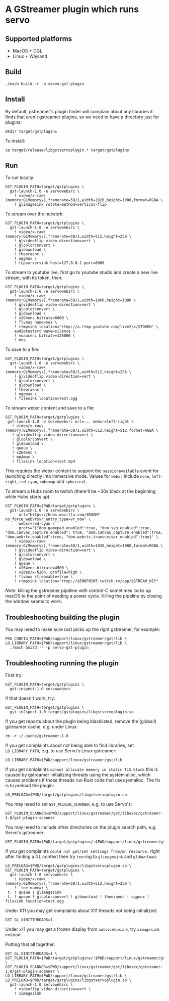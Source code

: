 # A GStreamer plugin which runs servo

## Supported platforms

* MacOS + CGL
* Linux + Wayland

## Build

```
./mach build -r -p servo-gst-plugin
```

## Install

By default, gstreamer's plugin finder will complain about any libraries it finds that aren't
gstreamer plugins, so we need to have a directory just for plugins:
```
mkdir target/gstplugins
```

To install:
```
cp target/release/libgstservoplugin.* target/gstplugins
```
## Run

To run locally:
```
GST_PLUGIN_PATH=target/gstplugins \
  gst-launch-1.0 -e servowebsrc \
    ! video/x-raw\(memory:GLMemory\),framerate=50/1,width=1920,height=1080,format=RGBA \
    ! glimagesink rotate-method=vertical-flip
```

To stream over the network:
```
GST_PLUGIN_PATH=target/gstplugins \
  gst-launch-1.0 -e servowebsrc \
    ! video/x-raw\(memory:GLMemory\),framerate=50/1,width=512,height=256 \
    ! glvideoflip video-direction=vert \
    ! glcolorconvert \
    ! gldownload \
    ! theoraenc \
    ! oggmux \
    ! tcpserversink host=127.0.0.1 port=8080
```

To stream to youtube live, first go to youtube studio and create a new live stream, with its token, then:
```
GST_PLUGIN_PATH=target/gstplugins \
  gst-launch-1.0 -e servowebsrc \
    ! video/x-raw\(memory:GLMemory\),framerate=50/1,width=1960,height=1080 \
    ! glvideoflip video-direction=vert \
    ! glcolorconvert \
    ! gldownload \
    ! x264enc bitrate=6000 \
    ! flvmux name=mux \
    ! rtmpsink location="rtmp://a.rtmp.youtube.com/live2/x/$TOKEN" \
    audiotestsrc wave=silence \
    ! voaacenc bitrate=128000 \
    ! mux.
```

To  save to a file:
```
GST_PLUGIN_PATH=target/gstplugins \
  gst-launch-1.0 -e servowebsrc \
    ! video/x-raw\(memory:GLMemory\),framerate=50/1,width=512,height=256 \
    ! glvideoflip video-direction=vert \
    ! glcolorconvert \
    ! gldownload \
    ! theoraenc \
    ! oggmux \
    ! filesink location=test.ogg
```

To stream webxr content and save to a file:
```
GST_PLUGIN_PATH=target/gstplugins \
 gst-launch-1.0 -e servowebsrc url=... webxr=left-right \
   ! video/x-raw\(memory:GLMemory\),framerate=50/1,width=512,height=512,format=RGBA \
   ! glvideoflip video-direction=vert \
   ! glcolorconvert \
   ! gldownload \
   ! queue \
   ! x264enc \
   ! mp4mux \
   ! filesink location=test.mp4
```
This requires the webxr content to support the `sessionavailable` event for launching directly into immersive mode.
Values for `webxr` include `none`, `left-right`, `red-cyan`, `cubemap` and `spherical`.

To stream a Hubs room to twitch (there'll be ~30s black at the beginning while Hubs starts up):
```
GST_PLUGIN_PATH=$PWD/target/gstplugins \
  gst-launch-1.0 -e servowebsrc \
      url="https://hubs.mozilla.com/$ROOM?no_force_webvr&vr_entry_type=vr_now" \
      webxr=red-cyan \
      prefs='{"dom.gamepad.enabled":true, "dom.svg.enabled":true, "dom.canvas_capture.enabled": true, "dom.canvas_capture.enabled":true, "dom.webrtc.enabled":true, "dom.webrtc.transceiver.enabled":true}' \
    ! video/x-raw\(memory:GLMemory\),framerate=50/1,width=1920,height=1080,format=RGBA \
    ! glvideoflip video-direction=vert \
    ! glcolorconvert \
    ! gldownload \
    ! queue \
    ! x264enc bitrate=4500 \
    ! video/x-h264, profile=high \
    ! flvmux streamable=true \
    ! rtmpsink location="rtmp://$ENDPOINT.twitch.tv/app/$STREAM_KEY"
```

*Note*: killing the gstreamer pipeline with control-C sometimes locks up macOS to the point
of needing a power cycle. Killing the pipeline by closing the window seems to work.

## Troubleshooting building the plugin

You may need to make sure rust picks up the right gstreamer, for example:
```
PKG_CONFIG_PATH=$PWD/support/linux/gstreamer/gst/lib \
LD_LIBRARY_PATH=$PWD/support/linux/gstreamer/gst/lib \
  ./mach build -r -p servo-gst-plugin
```

## Troubleshooting running the plugin

First try:
```
GST_PLUGIN_PATH=target/gstplugins \
  gst-inspect-1.0 servowebsrc
```

If that doesn't work, try:
```
GST_PLUGIN_PATH=target/gstplugins \
  gst-in2spect-1.0 target/gstplugins/libgstservoplugin.so
```

If you get reports about the plugin being blacklisted, remove the (global!) gstreamer cache, e.g. under Linux:
```
rm -r ~/.cache/gstreamer-1.0
```

If you get complaints about not being able to find libraries, set `LD_LIBRARY_PATH`, e.g. to use Servo's Linux gstreamer:
```
LD_LIBRARY_PATH=$PWD/support/linux/gstreamer/gst/lib
```

If you get complaints `cannot allocate memory in static TLS block` this is caused by gstreamer initializing threads using
the system alloc, which causes problems if those threads run Rust code that uses jemalloc. The fix is to preload the plugin:
```
LD_PRELOAD=$PWD/target/gstplugins/libgstservoplugin.so
```

You may need to set `GST_PLUGIN_SCANNER`, e.g. to use Servo's:
```
GST_PLUGIN_SCANNER=$PWD/support/linux/gstreamer/gst/libexec/gstreamer-1.0/gst-plugin-scanner
```

You may need to include other directories on the plugin search path, e.g. Servo's gstreamer:
```
GST_PLUGIN_PATH=$PWD/target/gstplugins/:$PWD/support/linux/gstreamer/gst/lib
```

If you get complaints `could not get/set settings from/on resource.` right after finding a GL context then try `tee`-ing to `glimagesink` and `gldownload`:
```
LD_PRELOAD=$PWD/target/gstplugins/libgstservoplugin.so \
GST_PLUGIN_PATH=target/gstplugins \
  gst-launch-1.0 servowebsrc \
    ! video/x-raw\(memory:GLMemory\),framerate=50/1,width=512,height=256 \
    !  tee name=t \
 t. ! queue ! glimagesink 
 t. ! queue ! glcolorconvert ! gldownload ! theoraenc ! oggmux ! filesink location=test.ogg
```


Under X11 you may get complaints about X11 threads not being initialized:
```
GST_GL_XINITTHREADS=1
```

Under x11 you may get a frozen display from `autovideosink`, try `ximagesink` instead.

Putting that all together:
```
GST_GL_XINITTHREADS=1 \
GST_PLUGIN_PATH=$PWD/target/gstplugins/:$PWD/support/linux/gstreamer/gst/lib \
GST_PLUGIN_SCANNER=$PWD/support/linux/gstreamer/gst/libexec/gstreamer-1.0/gst-plugin-scanner \
LD_LIBRARY_PATH=$PWD/support/linux/gstreamer/gst/lib \
LD_PRELOAD=$PWD/target/gstplugins/libgstservoplugin.so \
  gst-launch-1.0 servowebsrc \
    ! videoflip video-direction=vert \
    ! ximagesink
```
